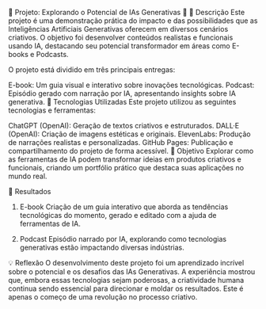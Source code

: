 🚀 Projeto: Explorando o Potencial de IAs Generativas 🤖
📒 Descrição
Este projeto é uma demonstração prática do impacto e das possibilidades que as Inteligências Artificiais Generativas oferecem em diversos cenários criativos. O objetivo foi desenvolver conteúdos realistas e funcionais usando IA, destacando seu potencial transformador em áreas como E-books e Podcasts.

O projeto está dividido em três principais entregas:

E-book: Um guia visual e interativo sobre inovações tecnológicas.
Podcast: Episódio gerado com narração por IA, apresentando insights sobre IA generativa.
🤖 Tecnologias Utilizadas
Este projeto utilizou as seguintes tecnologias e ferramentas:

ChatGPT (OpenAI): Geração de textos criativos e estruturados.
DALL·E (OpenAI): Criação de imagens estéticas e originais.
ElevenLabs: Produção de narrações realistas e personalizadas.
GitHub Pages: Publicação e compartilhamento do projeto de forma acessível.
🧐 Objetivo
Explorar como as ferramentas de IA podem transformar ideias em produtos criativos e funcionais, criando um portfólio prático que destaca suas aplicações no mundo real.

🚀 Resultados
1. E-book
Criação de um guia interativo que aborda as tendências tecnológicas do momento, gerado e editado com a ajuda de ferramentas de IA.

2. Podcast
Episódio narrado por IA, explorando como tecnologias generativas estão impactando diversas indústrias.

💡 Reflexão
O desenvolvimento deste projeto foi um aprendizado incrível sobre o potencial e os desafios das IAs Generativas. A experiência mostrou que, embora essas tecnologias sejam poderosas, a criatividade humana continua sendo essencial para direcionar e moldar os resultados. Este é apenas o começo de uma revolução no processo criativo.
